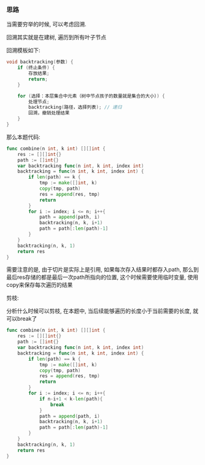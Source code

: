 ### 思路

当需要穷举的时候, 可以考虑回溯. 

回溯其实就是在建树, 遍历到所有叶子节点

回溯模板如下:

``` cpp
void backtracking(参数) {
    if (终止条件) {
        存放结果;
        return;
    }

    for (选择：本层集合中元素（树中节点孩子的数量就是集合的大小）) {
        处理节点;
        backtracking(路径，选择列表); // 递归
        回溯，撤销处理结果
    }
}
```

那么本题代码:

``` go
func combine(n int, k int) [][]int {
    res := [][]int{}
    path := []int{}
    var backtracking func(n int, k int, index int)
    backtracking = func(n int, k int, index int) {
        if len(path) == k {
            tmp := make([]int, k)
            copy(tmp, path)
            res = append(res, tmp)
            return
        }
        for i := index; i <= n; i++{
            path = append(path, i)
            backtracking(n, k, i+1)
            path = path[:len(path)-1]
        }
    }
    backtracking(n, k, 1)
    return res
}
```

需要注意的是, 由于切片是实际上是引用, 如果每次存入结果时都存入path, 那么到最后res存储的都是最后一次path所指向的位置, 这个时候需要使用临时变量, 使用copy来保存每次遍历的结果

剪枝:

分析什么时候可以剪枝, 在本题中, 当后续能够遍历的长度小于当前需要的长度, 就可以break了

``` go
func combine(n int, k int) [][]int {
    res := [][]int{}
    path := []int{}
    var backtracking func(n int, k int, index int)
    backtracking = func(n int, k int, index int) {
        if len(path) == k {
            tmp := make([]int, k)
            copy(tmp, path)
            res = append(res, tmp)
            return
        }
        for i := index; i <= n; i++{
            if n-i+1 < k-len(path){
                break
            }
            path = append(path, i)
            backtracking(n, k, i+1)
            path = path[:len(path)-1]
        }
    }
    backtracking(n, k, 1)
    return res
}
```

